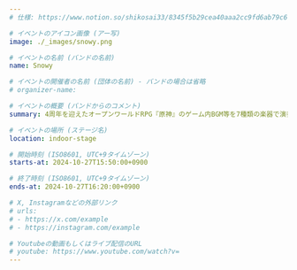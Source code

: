```yaml
---
# 仕様: https://www.notion.so/shikosai33/8345f5b29cea40aaa2cc9fd6ab79c6a6?pvs=4#9ae1134163bc41fca64fb5161acf4e19

# イベントのアイコン画像 (アー写)
image: ./_images/snowy.png

# イベントの名前 (バンドの名前)
name: Snowy

# イベントの開催者の名前 (団体の名前) - バンドの場合は省略
# organizer-name: 

# イベントの概要 (バンドからのコメント)
summary: 4周年を迎えたオープンワールドRPG『原神』のゲーム内BGM等を7種類の楽器で演奏します。<br>これまで旅してきた6国を振り返れるセトリです。

# イベントの場所 (ステージ名)
location: indoor-stage

# 開始時刻 (ISO8601, UTC+9タイムゾーン)
starts-at: 2024-10-27T15:50:00+0900

# 終了時刻 (ISO8601, UTC+9タイムゾーン)
ends-at: 2024-10-27T16:20:00+0900

# X, Instagramなどの外部リンク
# urls:
# - https://x.com/example
# - https://instagram.com/example

# Youtubeの動画もしくはライブ配信のURL
# youtube: https://www.youtube.com/watch?v=
---
```

